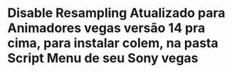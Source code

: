 # Disable Resampling Atualizado para Animadores vegas versão 14 pra cima, para instalar colem, na pasta Script Menu de seu Sony vegas
